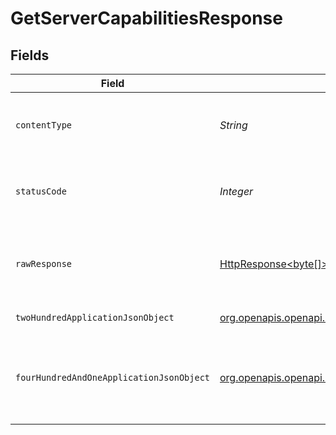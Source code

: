 # GetServerCapabilitiesResponse


## Fields

| Field                                                                                                                                                | Type                                                                                                                                                 | Required                                                                                                                                             | Description                                                                                                                                          |
| ---------------------------------------------------------------------------------------------------------------------------------------------------- | ---------------------------------------------------------------------------------------------------------------------------------------------------- | ---------------------------------------------------------------------------------------------------------------------------------------------------- | ---------------------------------------------------------------------------------------------------------------------------------------------------- |
| `contentType`                                                                                                                                        | *String*                                                                                                                                             | :heavy_check_mark:                                                                                                                                   | HTTP response content type for this operation                                                                                                        |
| `statusCode`                                                                                                                                         | *Integer*                                                                                                                                            | :heavy_check_mark:                                                                                                                                   | HTTP response status code for this operation                                                                                                         |
| `rawResponse`                                                                                                                                        | [HttpResponse<byte[]>](https://docs.oracle.com/en/java/javase/11/docs/api/java.net.http/java/net/http/HttpResponse.html)                             | :heavy_check_mark:                                                                                                                                   | Raw HTTP response; suitable for custom response parsing                                                                                              |
| `twoHundredApplicationJsonObject`                                                                                                                    | [org.openapis.openapi.models.operations.GetServerCapabilitiesResponseBody](../../models/operations/GetServerCapabilitiesResponseBody.md)             | :heavy_minus_sign:                                                                                                                                   | The Server Capabilities                                                                                                                              |
| `fourHundredAndOneApplicationJsonObject`                                                                                                             | [org.openapis.openapi.models.operations.GetServerCapabilitiesServerResponseBody](../../models/operations/GetServerCapabilitiesServerResponseBody.md) | :heavy_minus_sign:                                                                                                                                   | Unauthorized - Returned if the X-Plex-Token is missing from the header or query.                                                                     |